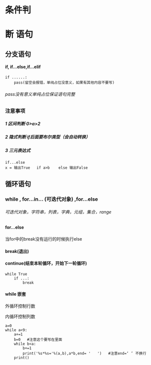 # 条件判



# 断   语句

## 分支语句

#### if, if...else,if...elif

```
if ......:
	pass(留空会报错，单纯占位没意义，如果有其他内容不要写)
```



###### pass没有意义单纯占位保证语句完整



### 注意事项

##### 1 区间判断  0>a>2

##### 2 隐式判断 if后面要布尔类型（会自动转换）

##### 3 三元表达式

```
if...else
x = 输出True   if a>b    else 输出False
```



## 循环语句

### while , for...in... (可迭代对象) ,for...else

###### 可迭代对象，字符串，列表，字典，元组，集合，range

#### for...else

当for中的break没有运行的时候执行else

#### break(退出)

#### continue(结束本轮循环，开始下一轮循环)



```
while True
	if ...:
		break
```

#### while 嵌套

外循环控制行数

内循环控制列数

```
a=0
while a<9:
    a+=1
    b=0   #注意这个要写在里面
    while b<a:
        b+=1
        print('%s*%s='%(a,b),a*b,end= '   ')   #注意end=‘ ’ 不换行 
    print()
    
```

